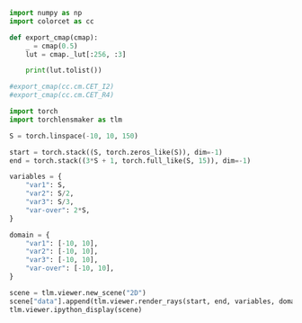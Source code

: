 ```python
import numpy as np
import colorcet as cc

def export_cmap(cmap):
    _ = cmap(0.5)
    lut = cmap._lut[:256, :3]

    print(lut.tolist())

#export_cmap(cc.cm.CET_I2)
#export_cmap(cc.cm.CET_R4)
```


```python
import torch
import torchlensmaker as tlm

S = torch.linspace(-10, 10, 150)

start = torch.stack((S, torch.zeros_like(S)), dim=-1)
end = torch.stack((3*S + 1, torch.full_like(S, 15)), dim=-1)

variables = {
    "var1": S,
    "var2": S/2,
    "var3": S/3,
    "var-over": 2*S,
}

domain = {
    "var1": [-10, 10],
    "var2": [-10, 10],
    "var3": [-10, 10],
    "var-over": [-10, 10],
}

scene = tlm.viewer.new_scene("2D")
scene["data"].append(tlm.viewer.render_rays(start, end, variables, domain))
tlm.viewer.ipython_display(scene)
```


<div data-jp-suppress-context-menu id='tlmviewer-1d245992' class='tlmviewer' style='width: 100%; aspect-ratio: 16 / 9;'></div><script type='module'>async function importtlm() {
    try {
        return await import("/tlmviewer.js");
    } catch (error) {
        console.log("error", error);
        return await import("/files/test_notebooks/tlmviewer.js");
    }
}

const module = await importtlm();
const tlmviewer = module.tlmviewer;

const data = '{"mode": "2D", "camera": "XY", "data": [{"type": "rays", "points": [[-10.0, 0.0, -29.0, 15.0], [-9.865772247314453, 0.0, -28.59731674194336, 15.0], [-9.73154354095459, 0.0, -28.194629669189453, 15.0], [-9.597315788269043, 0.0, -27.791946411132812, 15.0], [-9.46308708190918, 0.0, -27.38926124572754, 15.0], [-9.328859329223633, 0.0, -26.9865779876709, 15.0], [-9.19463062286377, 0.0, -26.583892822265625, 15.0], [-9.060402870178223, 0.0, -26.181209564208984, 15.0], [-8.92617416381836, 0.0, -25.778522491455078, 15.0], [-8.791946411132812, 0.0, -25.375839233398438, 15.0], [-8.65771770477295, 0.0, -24.97315216064453, 15.0], [-8.523489952087402, 0.0, -24.57046890258789, 15.0], [-8.389262199401855, 0.0, -24.16778564453125, 15.0], [-8.255033493041992, 0.0, -23.765100479125977, 15.0], [-8.120805740356445, 0.0, -23.362417221069336, 15.0], [-7.986577033996582, 0.0, -22.959732055664062, 15.0], [-7.852349281311035, 0.0, -22.557048797607422, 15.0], [-7.71812105178833, 0.0, -22.15436363220215, 15.0], [-7.583892822265625, 0.0, -21.751678466796875, 15.0], [-7.44966459274292, 0.0, -21.3489933013916, 15.0], [-7.315436363220215, 0.0, -20.946308135986328, 15.0], [-7.18120813369751, 0.0, -20.543624877929688, 15.0], [-7.046979904174805, 0.0, -20.140939712524414, 15.0], [-6.9127516746521, 0.0, -19.73825454711914, 15.0], [-6.7785234451293945, 0.0, -19.3355712890625, 15.0], [-6.6442952156066895, 0.0, -18.932886123657227, 15.0], [-6.510066986083984, 0.0, -18.530200958251953, 15.0], [-6.3758392333984375, 0.0, -18.127517700195312, 15.0], [-6.241611003875732, 0.0, -17.72483253479004, 15.0], [-6.107382774353027, 0.0, -17.322147369384766, 15.0], [-5.973154544830322, 0.0, -16.919464111328125, 15.0], [-5.838926315307617, 0.0, -16.51677894592285, 15.0], [-5.704698085784912, 0.0, -16.114093780517578, 15.0], [-5.570469856262207, 0.0, -15.711410522460938, 15.0], [-5.436241626739502, 0.0, -15.308725357055664, 15.0], [-5.302013397216797, 0.0, -14.90604019165039, 15.0], [-5.167785167694092, 0.0, -14.503355026245117, 15.0], [-5.033556938171387, 0.0, -14.10067081451416, 15.0], [-4.89932918548584, 0.0, -13.69798755645752, 15.0], [-4.765100955963135, 0.0, -13.295303344726562, 15.0], [-4.63087272644043, 0.0, -12.892618179321289, 15.0], [-4.496644496917725, 0.0, -12.489933013916016, 15.0], [-4.3624162673950195, 0.0, -12.087248802185059, 15.0], [-4.2281880378723145, 0.0, -11.684564590454102, 15.0], [-4.093959808349609, 0.0, -11.281879425048828, 15.0], [-3.9597315788269043, 0.0, -10.879194259643555, 15.0], [-3.8255035877227783, 0.0, -10.476511001586914, 15.0], [-3.6912753582000732, 0.0, -10.07382583618164, 15.0], [-3.557047128677368, 0.0, -9.671141624450684, 15.0], [-3.422818899154663, 0.0, -9.26845645904541, 15.0], [-3.288590669631958, 0.0, -8.865772247314453, 15.0], [-3.154362678527832, 0.0, -8.463088035583496, 15.0], [-3.020134449005127, 0.0, -8.060403823852539, 15.0], [-2.885906219482422, 0.0, -7.657718658447266, 15.0], [-2.751677989959717, 0.0, -7.255033493041992, 15.0], [-2.6174497604370117, 0.0, -6.852349281311035, 15.0], [-2.4832215309143066, 0.0, -6.44966459274292, 15.0], [-2.3489935398101807, 0.0, -6.046980857849121, 15.0], [-2.2147653102874756, 0.0, -5.644295692443848, 15.0], [-2.0805370807647705, 0.0, -5.241611480712891, 15.0], [-1.9463088512420654, 0.0, -4.838926315307617, 15.0], [-1.81208074092865, 0.0, -4.43624210357666, 15.0], [-1.6778525114059448, 0.0, -4.033557415008545, 15.0], [-1.5436244010925293, 0.0, -3.630873203277588, 15.0], [-1.4093961715698242, 0.0, -3.2281885147094727, 15.0], [-1.2751679420471191, 0.0, -2.8255038261413574, 15.0], [-1.1409398317337036, 0.0, -2.4228196144104004, 15.0], [-1.0067116022109985, 0.0, -2.020134925842285, 15.0], [-0.8724834322929382, 0.0, -1.61745023727417, 15.0], [-0.7382552623748779, 0.0, -1.2147657871246338, 15.0], [-0.6040270328521729, 0.0, -0.8120810985565186, 15.0], [-0.46979886293411255, 0.0, -0.4093966484069824, 15.0], [-0.33557069301605225, 0.0, -0.006712079048156738, 15.0], [-0.20134250819683075, 0.0, 0.39597249031066895, 15.0], [-0.06711432337760925, 0.0, 0.7986570596694946, 15.0], [0.06711432337760925, 0.0, 1.2013429403305054, 15.0], [0.20134250819683075, 0.0, 1.604027509689331, 15.0], [0.33557069301605225, 0.0, 2.006711959838867, 15.0], [0.46979886293411255, 0.0, 2.4093966484069824, 15.0], [0.6040270328521729, 0.0, 2.8120810985565186, 15.0], [0.7382552623748779, 0.0, 3.214765787124634, 15.0], [0.8724834322929382, 0.0, 3.61745023727417, 15.0], [1.0067116022109985, 0.0, 4.020134925842285, 15.0], [1.1409398317337036, 0.0, 4.4228196144104, 15.0], [1.2751679420471191, 0.0, 4.825503826141357, 15.0], [1.4093961715698242, 0.0, 5.228188514709473, 15.0], [1.5436244010925293, 0.0, 5.630873203277588, 15.0], [1.6778525114059448, 0.0, 6.033557415008545, 15.0], [1.81208074092865, 0.0, 6.43624210357666, 15.0], [1.9463088512420654, 0.0, 6.838926315307617, 15.0], [2.0805370807647705, 0.0, 7.241611480712891, 15.0], [2.2147653102874756, 0.0, 7.644295692443848, 15.0], [2.3489935398101807, 0.0, 8.046980857849121, 15.0], [2.4832215309143066, 0.0, 8.449665069580078, 15.0], [2.6174497604370117, 0.0, 8.852349281311035, 15.0], [2.751677989959717, 0.0, 9.255033493041992, 15.0], [2.885906219482422, 0.0, 9.657718658447266, 15.0], [3.020134449005127, 0.0, 10.060403823852539, 15.0], [3.154362678527832, 0.0, 10.463088035583496, 15.0], [3.288590669631958, 0.0, 10.865772247314453, 15.0], [3.422818899154663, 0.0, 11.26845645904541, 15.0], [3.557047128677368, 0.0, 11.671141624450684, 15.0], [3.6912753582000732, 0.0, 12.07382583618164, 15.0], [3.8255035877227783, 0.0, 12.476511001586914, 15.0], [3.9597315788269043, 0.0, 12.879194259643555, 15.0], [4.093959808349609, 0.0, 13.281879425048828, 15.0], [4.2281880378723145, 0.0, 13.684564590454102, 15.0], [4.3624162673950195, 0.0, 14.087248802185059, 15.0], [4.496644496917725, 0.0, 14.489933013916016, 15.0], [4.63087272644043, 0.0, 14.892618179321289, 15.0], [4.765100955963135, 0.0, 15.295303344726562, 15.0], [4.89932918548584, 0.0, 15.69798755645752, 15.0], [5.033556938171387, 0.0, 16.100669860839844, 15.0], [5.167785167694092, 0.0, 16.503355026245117, 15.0], [5.302013397216797, 0.0, 16.90604019165039, 15.0], [5.436241626739502, 0.0, 17.308725357055664, 15.0], [5.570469856262207, 0.0, 17.711410522460938, 15.0], [5.704698085784912, 0.0, 18.114093780517578, 15.0], [5.838926315307617, 0.0, 18.51677894592285, 15.0], [5.973154544830322, 0.0, 18.919464111328125, 15.0], [6.107382774353027, 0.0, 19.322147369384766, 15.0], [6.241611003875732, 0.0, 19.72483253479004, 15.0], [6.3758392333984375, 0.0, 20.127517700195312, 15.0], [6.510066986083984, 0.0, 20.530200958251953, 15.0], [6.6442952156066895, 0.0, 20.932886123657227, 15.0], [6.7785234451293945, 0.0, 21.3355712890625, 15.0], [6.9127516746521, 0.0, 21.73825454711914, 15.0], [7.046979904174805, 0.0, 22.140939712524414, 15.0], [7.18120813369751, 0.0, 22.543624877929688, 15.0], [7.315436363220215, 0.0, 22.946308135986328, 15.0], [7.44966459274292, 0.0, 23.3489933013916, 15.0], [7.583892822265625, 0.0, 23.751678466796875, 15.0], [7.71812105178833, 0.0, 24.15436363220215, 15.0], [7.852349281311035, 0.0, 24.557048797607422, 15.0], [7.986577033996582, 0.0, 24.959732055664062, 15.0], [8.120805740356445, 0.0, 25.362417221069336, 15.0], [8.255033493041992, 0.0, 25.765100479125977, 15.0], [8.389262199401855, 0.0, 26.16778564453125, 15.0], [8.523489952087402, 0.0, 26.57046890258789, 15.0], [8.65771770477295, 0.0, 26.97315216064453, 15.0], [8.791946411132812, 0.0, 27.375839233398438, 15.0], [8.92617416381836, 0.0, 27.778522491455078, 15.0], [9.060402870178223, 0.0, 28.181209564208984, 15.0], [9.19463062286377, 0.0, 28.583892822265625, 15.0], [9.328859329223633, 0.0, 28.9865779876709, 15.0], [9.46308708190918, 0.0, 29.38926124572754, 15.0], [9.597315788269043, 0.0, 29.791946411132812, 15.0], [9.73154354095459, 0.0, 30.194629669189453, 15.0], [9.865772247314453, 0.0, 30.59731674194336, 15.0], [10.0, 0.0, 31.0, 15.0]], "color": "#ffa724", "variables": {"var1": [-10.0, -9.865772247314453, -9.73154354095459, -9.597315788269043, -9.46308708190918, -9.328859329223633, -9.19463062286377, -9.060402870178223, -8.92617416381836, -8.791946411132812, -8.65771770477295, -8.523489952087402, -8.389262199401855, -8.255033493041992, -8.120805740356445, -7.986577033996582, -7.852349281311035, -7.71812105178833, -7.583892822265625, -7.44966459274292, -7.315436363220215, -7.18120813369751, -7.046979904174805, -6.9127516746521, -6.7785234451293945, -6.6442952156066895, -6.510066986083984, -6.3758392333984375, -6.241611003875732, -6.107382774353027, -5.973154544830322, -5.838926315307617, -5.704698085784912, -5.570469856262207, -5.436241626739502, -5.302013397216797, -5.167785167694092, -5.033556938171387, -4.89932918548584, -4.765100955963135, -4.63087272644043, -4.496644496917725, -4.3624162673950195, -4.2281880378723145, -4.093959808349609, -3.9597315788269043, -3.8255035877227783, -3.6912753582000732, -3.557047128677368, -3.422818899154663, -3.288590669631958, -3.154362678527832, -3.020134449005127, -2.885906219482422, -2.751677989959717, -2.6174497604370117, -2.4832215309143066, -2.3489935398101807, -2.2147653102874756, -2.0805370807647705, -1.9463088512420654, -1.81208074092865, -1.6778525114059448, -1.5436244010925293, -1.4093961715698242, -1.2751679420471191, -1.1409398317337036, -1.0067116022109985, -0.8724834322929382, -0.7382552623748779, -0.6040270328521729, -0.46979886293411255, -0.33557069301605225, -0.20134250819683075, -0.06711432337760925, 0.06711432337760925, 0.20134250819683075, 0.33557069301605225, 0.46979886293411255, 0.6040270328521729, 0.7382552623748779, 0.8724834322929382, 1.0067116022109985, 1.1409398317337036, 1.2751679420471191, 1.4093961715698242, 1.5436244010925293, 1.6778525114059448, 1.81208074092865, 1.9463088512420654, 2.0805370807647705, 2.2147653102874756, 2.3489935398101807, 2.4832215309143066, 2.6174497604370117, 2.751677989959717, 2.885906219482422, 3.020134449005127, 3.154362678527832, 3.288590669631958, 3.422818899154663, 3.557047128677368, 3.6912753582000732, 3.8255035877227783, 3.9597315788269043, 4.093959808349609, 4.2281880378723145, 4.3624162673950195, 4.496644496917725, 4.63087272644043, 4.765100955963135, 4.89932918548584, 5.033556938171387, 5.167785167694092, 5.302013397216797, 5.436241626739502, 5.570469856262207, 5.704698085784912, 5.838926315307617, 5.973154544830322, 6.107382774353027, 6.241611003875732, 6.3758392333984375, 6.510066986083984, 6.6442952156066895, 6.7785234451293945, 6.9127516746521, 7.046979904174805, 7.18120813369751, 7.315436363220215, 7.44966459274292, 7.583892822265625, 7.71812105178833, 7.852349281311035, 7.986577033996582, 8.120805740356445, 8.255033493041992, 8.389262199401855, 8.523489952087402, 8.65771770477295, 8.791946411132812, 8.92617416381836, 9.060402870178223, 9.19463062286377, 9.328859329223633, 9.46308708190918, 9.597315788269043, 9.73154354095459, 9.865772247314453, 10.0], "var2": [-5.0, -4.932886123657227, -4.865771770477295, -4.7986578941345215, -4.73154354095459, -4.664429664611816, -4.597315311431885, -4.530201435089111, -4.46308708190918, -4.395973205566406, -4.328858852386475, -4.261744976043701, -4.194631099700928, -4.127516746520996, -4.060402870178223, -3.993288516998291, -3.9261746406555176, -3.859060525894165, -3.7919464111328125, -3.72483229637146, -3.6577181816101074, -3.590604066848755, -3.5234899520874023, -3.45637583732605, -3.3892617225646973, -3.3221476078033447, -3.255033493041992, -3.1879196166992188, -3.120805501937866, -3.0536913871765137, -2.986577272415161, -2.9194631576538086, -2.852349042892456, -2.7852349281311035, -2.718120813369751, -2.6510066986083984, -2.583892583847046, -2.5167784690856934, -2.44966459274292, -2.3825504779815674, -2.315436363220215, -2.2483222484588623, -2.1812081336975098, -2.1140940189361572, -2.0469799041748047, -1.9798657894134521, -1.9127517938613892, -1.8456376791000366, -1.778523564338684, -1.7114094495773315, -1.644295334815979, -1.577181339263916, -1.5100672245025635, -1.442953109741211, -1.3758389949798584, -1.3087248802185059, -1.2416107654571533, -1.1744967699050903, -1.1073826551437378, -1.0402685403823853, -0.9731544256210327, -0.906040370464325, -0.8389262557029724, -0.7718122005462646, -0.7046980857849121, -0.6375839710235596, -0.5704699158668518, -0.5033558011054993, -0.4362417161464691, -0.36912763118743896, -0.3020135164260864, -0.23489943146705627, -0.16778534650802612, -0.10067125409841537, -0.033557161688804626, 0.033557161688804626, 0.10067125409841537, 0.16778534650802612, 0.23489943146705627, 0.3020135164260864, 0.36912763118743896, 0.4362417161464691, 0.5033558011054993, 0.5704699158668518, 0.6375839710235596, 0.7046980857849121, 0.7718122005462646, 0.8389262557029724, 0.906040370464325, 0.9731544256210327, 1.0402685403823853, 1.1073826551437378, 1.1744967699050903, 1.2416107654571533, 1.3087248802185059, 1.3758389949798584, 1.442953109741211, 1.5100672245025635, 1.577181339263916, 1.644295334815979, 1.7114094495773315, 1.778523564338684, 1.8456376791000366, 1.9127517938613892, 1.9798657894134521, 2.0469799041748047, 2.1140940189361572, 2.1812081336975098, 2.2483222484588623, 2.315436363220215, 2.3825504779815674, 2.44966459274292, 2.5167784690856934, 2.583892583847046, 2.6510066986083984, 2.718120813369751, 2.7852349281311035, 2.852349042892456, 2.9194631576538086, 2.986577272415161, 3.0536913871765137, 3.120805501937866, 3.1879196166992188, 3.255033493041992, 3.3221476078033447, 3.3892617225646973, 3.45637583732605, 3.5234899520874023, 3.590604066848755, 3.6577181816101074, 3.72483229637146, 3.7919464111328125, 3.859060525894165, 3.9261746406555176, 3.993288516998291, 4.060402870178223, 4.127516746520996, 4.194631099700928, 4.261744976043701, 4.328858852386475, 4.395973205566406, 4.46308708190918, 4.530201435089111, 4.597315311431885, 4.664429664611816, 4.73154354095459, 4.7986578941345215, 4.865771770477295, 4.932886123657227, 5.0], "var3": [-3.3333332538604736, -3.288590669631958, -3.2438478469848633, -3.1991052627563477, -3.154362440109253, -3.1096198558807373, -3.0648767948150635, -3.020134210586548, -2.975391387939453, -2.9306488037109375, -2.8859059810638428, -2.841163396835327, -2.7964208126068115, -2.7516777515411377, -2.706935167312622, -2.6621923446655273, -2.6174497604370117, -2.572706937789917, -2.5279643535614014, -2.4832215309143066, -2.438478708267212, -2.3937361240386963, -2.3489933013916016, -2.304250478744507, -2.259507894515991, -2.2147650718688965, -2.1700222492218018, -2.125279664993286, -2.0805370807647705, -2.035794258117676, -1.9910515546798706, -1.9463087320327759, -1.9015660285949707, -1.8568233251571655, -1.8120805025100708, -1.7673377990722656, -1.7225950956344604, -1.6778522729873657, -1.63310968875885, -1.588366985321045, -1.5436242818832397, -1.498881459236145, -1.4541387557983398, -1.4093960523605347, -1.36465322971344, -1.3199105262756348, -1.2751678228378296, -1.2304251194000244, -1.1856824159622192, -1.1409395933151245, -1.0961968898773193, -1.0514541864395142, -1.006711483001709, -0.961968719959259, -0.9172260165214539, -0.8724832534790039, -0.827740490436554, -0.7829978466033936, -0.7382550835609436, -0.6935123801231384, -0.6487696170806885, -0.6040269136428833, -0.5592841506004333, -0.5145414471626282, -0.4697987139225006, -0.42505598068237305, -0.38031327724456787, -0.3355705440044403, -0.29082781076431274, -0.24608509242534637, -0.20134234428405762, -0.15659962594509125, -0.11185690015554428, -0.06711416691541672, -0.02237144112586975, 0.02237144112586975, 0.06711416691541672, 0.11185690015554428, 0.15659962594509125, 0.20134234428405762, 0.24608509242534637, 0.29082781076431274, 0.3355705440044403, 0.38031327724456787, 0.42505598068237305, 0.4697987139225006, 0.5145414471626282, 0.5592841506004333, 0.6040269136428833, 0.6487696170806885, 0.6935123801231384, 0.7382550835609436, 0.7829978466033936, 0.827740490436554, 0.8724832534790039, 0.9172260165214539, 0.961968719959259, 1.006711483001709, 1.0514541864395142, 1.0961968898773193, 1.1409395933151245, 1.1856824159622192, 1.2304251194000244, 1.2751678228378296, 1.3199105262756348, 1.36465322971344, 1.4093960523605347, 1.4541387557983398, 1.498881459236145, 1.5436242818832397, 1.588366985321045, 1.63310968875885, 1.6778522729873657, 1.7225950956344604, 1.7673377990722656, 1.8120805025100708, 1.8568233251571655, 1.9015660285949707, 1.9463087320327759, 1.9910515546798706, 2.035794258117676, 2.0805370807647705, 2.125279664993286, 2.1700222492218018, 2.2147650718688965, 2.259507894515991, 2.304250478744507, 2.3489933013916016, 2.3937361240386963, 2.438478708267212, 2.4832215309143066, 2.5279643535614014, 2.572706937789917, 2.6174497604370117, 2.6621923446655273, 2.706935167312622, 2.7516777515411377, 2.7964208126068115, 2.841163396835327, 2.8859059810638428, 2.9306488037109375, 2.975391387939453, 3.020134210586548, 3.0648767948150635, 3.1096198558807373, 3.154362440109253, 3.1991052627563477, 3.2438478469848633, 3.288590669631958, 3.3333332538604736], "var-over": [-20.0, -19.731544494628906, -19.46308708190918, -19.194631576538086, -18.92617416381836, -18.657718658447266, -18.38926124572754, -18.120805740356445, -17.85234832763672, -17.583892822265625, -17.3154354095459, -17.046979904174805, -16.77852439880371, -16.510066986083984, -16.24161148071289, -15.973154067993164, -15.70469856262207, -15.43624210357666, -15.16778564453125, -14.89932918548584, -14.63087272644043, -14.36241626739502, -14.09395980834961, -13.8255033493042, -13.557046890258789, -13.288590431213379, -13.020133972167969, -12.751678466796875, -12.483222007751465, -12.214765548706055, -11.946309089660645, -11.677852630615234, -11.409396171569824, -11.140939712524414, -10.872483253479004, -10.604026794433594, -10.335570335388184, -10.067113876342773, -9.79865837097168, -9.53020191192627, -9.26174545288086, -8.99328899383545, -8.724832534790039, -8.456376075744629, -8.187919616699219, -7.919463157653809, -7.651007175445557, -7.3825507164001465, -7.114094257354736, -6.845637798309326, -6.577181339263916, -6.308725357055664, -6.040268898010254, -5.771812438964844, -5.503355979919434, -5.234899520874023, -4.966443061828613, -4.697987079620361, -4.429530620574951, -4.161074161529541, -3.892617702484131, -3.6241614818573, -3.3557050228118896, -3.0872488021850586, -2.8187923431396484, -2.5503358840942383, -2.2818796634674072, -2.013423204421997, -1.7449668645858765, -1.4765105247497559, -1.2080540657043457, -0.9395977258682251, -0.6711413860321045, -0.4026850163936615, -0.1342286467552185, 0.1342286467552185, 0.4026850163936615, 0.6711413860321045, 0.9395977258682251, 1.2080540657043457, 1.4765105247497559, 1.7449668645858765, 2.013423204421997, 2.2818796634674072, 2.5503358840942383, 2.8187923431396484, 3.0872488021850586, 3.3557050228118896, 3.6241614818573, 3.892617702484131, 4.161074161529541, 4.429530620574951, 4.697987079620361, 4.966443061828613, 5.234899520874023, 5.503355979919434, 5.771812438964844, 6.040268898010254, 6.308725357055664, 6.577181339263916, 6.845637798309326, 7.114094257354736, 7.3825507164001465, 7.651007175445557, 7.919463157653809, 8.187919616699219, 8.456376075744629, 8.724832534790039, 8.99328899383545, 9.26174545288086, 9.53020191192627, 9.79865837097168, 10.067113876342773, 10.335570335388184, 10.604026794433594, 10.872483253479004, 11.140939712524414, 11.409396171569824, 11.677852630615234, 11.946309089660645, 12.214765548706055, 12.483222007751465, 12.751678466796875, 13.020133972167969, 13.288590431213379, 13.557046890258789, 13.8255033493042, 14.09395980834961, 14.36241626739502, 14.63087272644043, 14.89932918548584, 15.16778564453125, 15.43624210357666, 15.70469856262207, 15.973154067993164, 16.24161148071289, 16.510066986083984, 16.77852439880371, 17.046979904174805, 17.3154354095459, 17.583892822265625, 17.85234832763672, 18.120805740356445, 18.38926124572754, 18.657718658447266, 18.92617416381836, 19.194631576538086, 19.46308708190918, 19.731544494628906, 20.0]}, "domain": {"var1": [-10, 10], "var2": [-10, 10], "var3": [-10, 10], "var-over": [-10, 10]}}]}';

tlmviewer.embed(document.getElementById("tlmviewer-1d245992"), data);    
</script>

